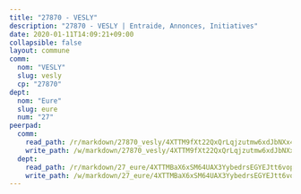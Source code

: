 ```yaml
---
title: "27870 - VESLY"
description: "27870 - VESLY | Entraide, Annonces, Initiatives"
date: 2020-01-11T14:09:21+09:00
collapsible: false
layout: commune
comm:
  nom: "VESLY"
  slug: vesly
  cp: "27870"
dept:
  nom: "Eure"
  slug: eure
  num: "27"
peerpad:
  comm:
    read_path: /r/markdown/27870_vesly/4XTTM9fXt22QxQrLqjzutmw6xdJbNXx4EnkgafdPyanJqDiqJ
    write_path: /w/markdown/27870_vesly/4XTTM9fXt22QxQrLqjzutmw6xdJbNXx4EnkgafdPyanJqDiqJ-K3TgUo8vwLrepTXKg6VeSXJc8VHFDf9CuH743Ljhfws8HuiAnYeWkN8iKdjxJRdxFJ5nxvyXLc4ecQJ5xnvVaXJXT7FpUiti7xk5sQQDWrfWgiAb6XLPLAp3kbYq6LEdTvYUDNX6
  dept:
    read_path: /r/markdown/27_eure/4XTTMBaX6xSM64UAX3YybedrsEGYEJtt6vopdQsPEFtGijgwg
    write_path: /w/markdown/27_eure/4XTTMBaX6xSM64UAX3YybedrsEGYEJtt6vopdQsPEFtGijgwg-K3TgUmjy61Gu7ZFzjoVmiacXP2Rc4pq6sxVCYUX3mFQZWQw9yCKsEoAMagtuW4jJTYhK96DsWW4cPmZLagvQNZ34BscGcu4btrtJibt18c1mpqofaWe6Q3RartDiuMTjY7NrsH4r
---
```


